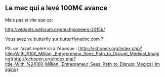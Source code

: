 ## Le mec qui a levé 100M€ avance



Mais pas si vite que ça:  
  
<http://widgets.weforum.org/techpioneers-2015b/>  
  
Vous avez vu butterfly sur butterflynetinc.com ?  
  
PS: on l'avait repéré ici à l'époque :
[http://echopen.org/index.php?title=With_$100_Million,_Entrepreneur_Sees_Path_to_Disrupt_Medical_Imaging](http://echopen.org/index.php?title=With_%24100_Million,_Entrepreneur_Sees_Path_to_Disrupt_Medical_Imaging)



